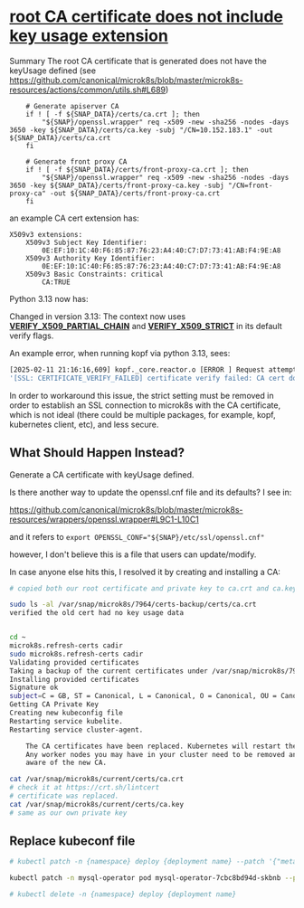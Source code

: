 # **[root CA certificate does not include key usage extension](https://github.com/canonical/microk8s/issues/4864)**

Summary
The root CA certificate that is generated does not have the keyUsage defined (see <https://github.com/canonical/microk8s/blob/master/microk8s-resources/actions/common/utils.sh#L689>)

```golang
    # Generate apiserver CA
    if ! [ -f ${SNAP_DATA}/certs/ca.crt ]; then
        "${SNAP}/openssl.wrapper" req -x509 -new -sha256 -nodes -days 3650 -key ${SNAP_DATA}/certs/ca.key -subj "/CN=10.152.183.1" -out ${SNAP_DATA}/certs/ca.crt
    fi

    # Generate front proxy CA
    if ! [ -f ${SNAP_DATA}/certs/front-proxy-ca.crt ]; then
        "${SNAP}/openssl.wrapper" req -x509 -new -sha256 -nodes -days 3650 -key ${SNAP_DATA}/certs/front-proxy-ca.key -subj "/CN=front-proxy-ca" -out ${SNAP_DATA}/certs/front-proxy-ca.crt
    fi
```

an example CA cert extension has:

    X509v3 extensions:
        X509v3 Subject Key Identifier: 
            0E:EF:10:1C:40:F6:85:87:76:23:A4:40:C7:D7:73:41:AB:F4:9E:A8
        X509v3 Authority Key Identifier: 
            0E:EF:10:1C:40:F6:85:87:76:23:A4:40:C7:D7:73:41:AB:F4:9E:A8
        X509v3 Basic Constraints: critical
            CA:TRUE

Python 3.13 now has:

Changed in version 3.13: The context now uses **[VERIFY_X509_PARTIAL_CHAIN](https://docs.python.org/3/library/ssl.html#ssl.VERIFY_X509_PARTIAL_CHAIN)** and **[VERIFY_X509_STRICT](https://docs.python.org/3/library/ssl.html#ssl.VERIFY_X509_STRICT)** in its default verify flags.

An example error, when running kopf via python 3.13, sees:

```bash
[2025-02-11 21:16:16,609] kopf._core.reactor.o [ERROR ] Request attempt #9/9 failed; escalating: GET https://10.152.183.1:443/api -> ClientConnectorCertificateError(ConnectionKey(host='10.152.183.1', port=443, is_ssl=True, ssl=True, proxy=None, proxy_auth=None, proxy_headers_hash=None), SSLCertVerificationError(1,
'[SSL: CERTIFICATE_VERIFY_FAILED] certificate verify failed: CA cert does not include key usage extension (_ssl.c:1028)'))
```

In order to workaround this issue, the strict setting must be removed in order to establish an SSL connection to microk8s with the CA certificate, which is not ideal (there could be multiple packages, for example, kopf, kubernetes client, etc), and less secure.

## What Should Happen Instead?

Generate a CA certificate with keyUsage defined.

Is there another way to update the openssl.cnf file and its defaults? I see in:

<https://github.com/canonical/microk8s/blob/master/microk8s-resources/wrappers/openssl.wrapper#L9C1-L10C1>

and it refers to
`export OPENSSL_CONF="${SNAP}/etc/ssl/openssl.cnf"`

however, I don't believe this is a file that users can update/modify.

In case anyone else hits this, I resolved it by creating and installing a CA:

```bash
# copied both our root certificate and private key to ca.crt and ca.key on k8s node.

sudo ls -al /var/snap/microk8s/7964/certs-backup/certs/ca.crt
verified the old cert had no key usage data


cd ~
microk8s.refresh-certs cadir
sudo microk8s.refresh-certs cadir
Validating provided certificates
Taking a backup of the current certificates under /var/snap/microk8s/7964/certs-backup/
Installing provided certificates
Signature ok
subject=C = GB, ST = Canonical, L = Canonical, O = Canonical, OU = Canonical, CN = 127.0.0.1
Getting CA Private Key
Creating new kubeconfig file
Restarting service kubelite.
Restarting service cluster-agent.

    The CA certificates have been replaced. Kubernetes will restart the pods of your workloads.
    Any worker nodes you may have in your cluster need to be removed and re-joined to become
    aware of the new CA.

cat /var/snap/microk8s/current/certs/ca.crt
# check it at https://crt.sh/lintcert
# certificate was replaced.
cat /var/snap/microk8s/current/certs/ca.key
# same as our own private key

```

## Replace kubeconf file

```bash
# kubectl patch -n {namespace} deploy {deployment name} --patch '{"metadata":{"finalizers":[]}}'

kubectl patch -n mysql-operator pod mysql-operator-7cbc8bd94d-skbnb --patch '{"metadata":{"finalizers":[]}}'

# kubectl delete -n {namespace} deploy {deployment name}
```

